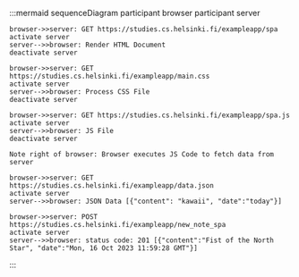 :::mermaid
sequenceDiagram
    participant browser
    participant server

    browser->>server: GET https://studies.cs.helsinki.fi/exampleapp/spa
    activate server
    server-->>browser: Render HTML Document
    deactivate server

    browser->>server: GET https://studies.cs.helsinki.fi/exampleapp/main.css
    activate server
    server-->>browser: Process CSS File
    deactivate server

    browser->>server: GET https://studies.cs.helsinki.fi/exampleapp/spa.js
    activate server
    server-->>browser: JS File
    deactivate server

    Note right of browser: Browser executes JS Code to fetch data from server

    browser->>server: GET https://studies.cs.helsinki.fi/exampleapp/data.json
    activate server
    server-->>browser: JSON Data [{"content": "kawaii", "date":"today"}]

    browser->>server: POST https://studies.cs.helsinki.fi/exampleapp/new_note_spa
    activate server
    server-->>browser: status code: 201 [{"content":"Fist of the North Star", "date":"Mon, 16 Oct 2023 11:59:28 GMT"}]
:::